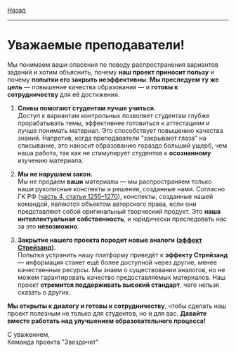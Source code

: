 [Назад](../README.md)
***


# Уважаемые преподаватели!

Мы понимаем ваши опасения по поводу распространения вариантов заданий и хотим объяснить, почему **наш проект приносит пользу** и почему **попытки его закрыть неэффективны**. **Мы преследуем ту же цель** — повышение качества образования — и **готовы к сотрудничеству** для её достижения.

1. **Сливы помогают студентам лучше учиться.**  
   Доступ к вариантам контрольных позволяет студентам глубже прорабатывать темы, эффективнее готовиться к аттестациям и лучше понимать материал. Это способствует повышению качества знаний. Напротив, когда преподаватели "закрывают глаза" на списывание, это наносит образованию гораздо больший ущерб, чем наша работа, так как не стимулирует студентов к **осознанному** изучению материала.

2. **Мы не нарушаем закон.**  
   Мы не продаем **ваши** материалы — мы распространяем только наши рукописные конспекты и решения, созданные нами. Согласно ГК РФ ([часть 4, статьи 1255–1270](https://www.consultant.ru/cons/cgi/online.cgi?req=doc&base=LAW&n=64629&dst=100226)), конспекты, созданные нашей командой, являются объектом авторского права, если они представляют собой оригинальный творческий продукт. Это **наша интеллектуальная собственность**, и юридически преследовать нас за это **невозможно**.

3. **Закрытие нашего проекта породит новые аналоги ([эффект Стрейзанд](https://ru.wikipedia.org/wiki/эффект_Стрейзанд)).**  
   Попытка устранить нашу платформу приведёт к **эффекту Стрейзанд** — информация станет ещё более доступной через другие, менее качественные ресурсы. Мы знаем о существовании аналогов, но не можем гарантировать качество предоставляемых материалов. Наш проект **стремится поддерживать высокий стандарт**, чего нельзя сказать о других.

**Мы открыты к диалогу и готовы к сотрудничеству**, чтобы сделать наш проект полезным не только для студентов, но и для вас. **Давайте вместе работать над улучшением образовательного процесса!**

С уважением,  
Команда проекта "Звездочет"

